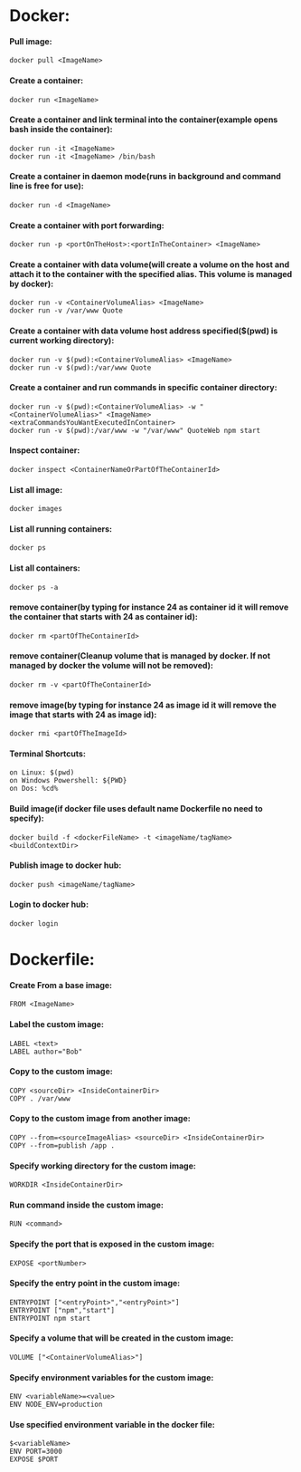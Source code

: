 # Docker:

#### Pull image:
```
docker pull <ImageName>
```


#### Create a container:
```
docker run <ImageName>
```


#### Create a container and link terminal into the container(example opens bash inside the container):
```
docker run -it <ImageName>
docker run -it <ImageName> /bin/bash
```


#### Create a container in daemon mode(runs in background and command line is free for use):
```
docker run -d <ImageName>
```


#### Create a container with port forwarding:
```
docker run -p <portOnTheHost>:<portInTheContainer> <ImageName>
```


#### Create a container with data volume(will create a volume on the host and attach it to the container with the specified alias. This volume is managed by docker):
```
docker run -v <ContainerVolumeAlias> <ImageName>
docker run -v /var/www Quote
```


#### Create a container with data volume host address specified($(pwd) is current working directory):
```
docker run -v $(pwd):<ContainerVolumeAlias> <ImageName>
docker run -v $(pwd):/var/www Quote
```


#### Create a container and run commands in specific container directory:
```
docker run -v $(pwd):<ContainerVolumeAlias> -w "<ContainerVolumeAlias>" <ImageName> <extraCommandsYouWantExecutedInContainer>
docker run -v $(pwd):/var/www -w "/var/www" QuoteWeb npm start
```


#### Inspect container:
```
docker inspect <ContainerNameOrPartOfTheContainerId>
```


#### List all image:
```
docker images
```


#### List all running containers:
```
docker ps
```


#### List all containers:
```
docker ps -a
```


#### remove container(by typing for instance 24 as container id it will remove the container that starts with 24 as container id):
```
docker rm <partOfTheContainerId>
```


#### remove container(Cleanup volume that is managed by docker. If not managed by docker the volume will not be removed):
```
docker rm -v <partOfTheContainerId>
```


#### remove image(by typing for instance 24 as image id it will remove the image that starts with 24 as image id):
```
docker rmi <partOfTheImageId>
```


#### Terminal Shortcuts:
```
on Linux: $(pwd)
on Windows Powershell: ${PWD}
on Dos: %cd%
```


#### Build image(if docker file uses default name Dockerfile no need to specify):
```
docker build -f <dockerFileName> -t <imageName/tagName> <buildContextDir>
```


#### Publish image to docker hub:
```
docker push <imageName/tagName>
```


#### Login to docker hub:
```
docker login
```



# Dockerfile:

#### Create From a base image:
```
FROM <ImageName>
```


#### Label the custom image:
```
LABEL <text>
LABEL author="Bob"
```


#### Copy to the custom image:
```
COPY <sourceDir> <InsideContainerDir>
COPY . /var/www
```


#### Copy to the custom image from another image:
```
COPY --from=<sourceImageAlias> <sourceDir> <InsideContainerDir>
COPY --from=publish /app .
```


#### Specify working directory for the custom image:
```
WORKDIR <InsideContainerDir>
```


#### Run command inside the custom image:
```
RUN <command>
```


#### Specify the port that is exposed in the custom image:
```
EXPOSE <portNumber>
```


#### Specify the entry point in the custom image:
```
ENTRYPOINT ["<entryPoint>","<entryPoint>"]
ENTRYPOINT ["npm","start"]
ENTRYPOINT npm start
```


#### Specify a volume that will be created in the custom image:
```
VOLUME ["<ContainerVolumeAlias>"]
```


#### Specify environment variables for the custom image:
```
ENV <variableName>=<value>
ENV NODE_ENV=production
```


#### Use specified environment variable in the docker file:
```
$<variableName>
ENV PORT=3000
EXPOSE $PORT
```


